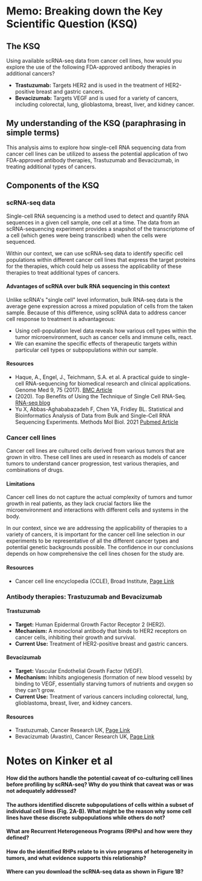 # Memo: Breaking down the Key Scientific Question (KSQ)

## The KSQ
Using available scRNA-seq data from cancer cell lines, how would you explore the use of the following FDA-approved antibody therapies in additional cancers?
- **Trastuzumab:** Targets HER2 and is used in the treatment of HER2-positive breast and gastric cancers.
- **Bevacizumab:** Targets VEGF and is used for a variety of cancers, including colorectal, lung, glioblastoma, breast, liver, and kidney cancer.

## My understanding of the KSQ (paraphrasing in simple terms)
This analysis aims to explore how single-cell RNA sequencing data from cancer cell lines can be utilized to assess the potential application of two FDA-approved antibody therapies, Trastuzumab and Bevacizumab, in treating additional types of cancers.

## Components of the KSQ

### scRNA-seq data
Single-cell RNA sequencing is a method used to detect and quantify RNA sequences in a given cell sample, one cell at a time. The data from an scRNA-sequencing experiment provides a snapshot of the transcriptome of a cell (which genes were being transcribed) when the cells were sequenced.

Within our context, we can use scRNA-seq data to identify specific cell populations within different cancer cell lines that express the target proteins for the therapies, which could help us assess the applicability of these therapies to treat additional types of cancers.

#### Advantages of scRNA over bulk RNA sequencing in this context
Unlike scRNA's "single cell" level information, bulk RNA-seq data is the average gene expression across a mixed population of cells from the taken sample. Because of this difference, using scRNA data to address cancer cell response to treatment is advantageous:
- Using cell-population level data reveals how various cell types within the tumor microenvironment, such as cancer cells and immune cells, react.
- We can examine the specific effects of therapeutic targets within particular cell types or subpopulations within our sample.

#### Resources
- Haque, A., Engel, J., Teichmann, S.A. et al. A practical guide to single-cell RNA-sequencing for biomedical research and clinical applications. Genome Med 9, 75 (2017). [BMC Article](https://doi.org/10.1186/s13073-017-0467-4)
- (2020). Top Benefits of Using the Technique of Single Cell RNA-Seq. [RNA-seq blog](https://www.rna-seqblog.com/top-benefits-of-using-the-technique-of-single-cell-rna-seq/#:~:text=Single%2Dcell%20RNA%20sequencing%20helps,immune%20system%20without%20any%20limitation)
- Yu X, Abbas-Aghababazadeh F, Chen YA, Fridley BL. Statistical and Bioinformatics Analysis of Data from Bulk and Single-Cell RNA Sequencing Experiments. Methods Mol Biol. 2021 [Pubmed Article](https://pubmed.ncbi.nlm.nih.gov/32926366/)

### Cancer cell lines
Cancer cell lines are cultured cells derived from various tumors that are grown in vitro. These cell lines are used in research as models of cancer tumors to understand cancer progression, test various therapies, and combinations of drugs.

#### Limitations
Cancer cell lines do not capture the actual complexity of tumors and tumor growth in real patients, as they lack crucial factors like the microenvironment and interactions with different cells and systems in the body.

In our context, since we are addressing the applicability of therapies to a variety of cancers, it is important for the cancer cell line selection in our experiments to be representative of all the different cancer types and potential genetic backgrounds possible. The confidence in our conclusions depends on how comprehensive the cell lines chosen for the study are.

#### Resources
- Cancer cell line encyclopedia (CCLE), Broad Institute, [Page Link](https://sites.broadinstitute.org/ccle/#:~:text=Cancer%20cell%20lines%20are%20the,and%20for%20defining%20drug%20efficacy)

### Antibody therapies: Trastuzumab and Bevacizumab

#### Trastuzumab
- **Target:** Human Epidermal Growth Factor Receptor 2 (HER2).
- **Mechanism:** A monoclonal antibody that binds to HER2 receptors on cancer cells, inhibiting their growth and survival.
- **Current Use:** Treatment of HER2-positive breast and gastric cancers.

#### Bevacizumab
- **Target:** Vascular Endothelial Growth Factor (VEGF).
- **Mechanism:** Inhibits angiogenesis (formation of new blood vessels) by binding to VEGF, essentially starving tumors of nutrients and oxygen so they can't grow.
- **Current Use:** Treatment of various cancers including colorectal, lung, glioblastoma, breast, liver, and kidney cancers.

#### Resources
- Trastuzumab, Cancer Research UK, [Page Link](https://www.cancerresearchuk.org/about-cancer/treatment/drugs/trastuzumab#:~:text=Trastuzumab%20is%20a%20type%20of,factor%20receptor%202%20(HER2))
- Bevacizumab (Avastin), Cancer Research UK, [Page Link](https://www.cancerresearchuk.org/about-cancer/treatment/drugs/bevacizumab#:~:text=Bevacizumab%20is%20a%20type%20of,in%20combination%20with%20another%20drug)



# Notes on Kinker et al

#### How did the authors handle the potential caveat of co-culturing cell lines before profiling by scRNA-seq? Why do you think that caveat was or was not adequately addressed?

#### The authors identified discrete subpopulations of cells within a subset of individual cell lines (Fig. 2A-B). What might be the reason why some cell lines have these discrete subpopulations while others do not?

#### What are Recurrent Heterogeneous Programs (RHPs) and how were they defined?

#### How do the identified RHPs relate to in vivo programs of heterogeneity in tumors, and what evidence supports this relationship?

#### Where can you download the scRNA-seq data as shown in Figure 1B?
